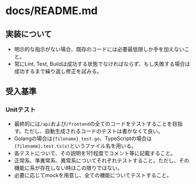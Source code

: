 # docs/README.md

##  実装について
- 明示的な指示がない場合、既存のコードには必要最低限しか手を加えないこと。
- 常にLint, Test, Buildは成功する状態でなければならず、もし失敗する場合は成功するまで繰り返し修正を試みる。

## 受入基準

### Unitテスト
- 最終的には`/api`および`/frontend`の全てのコードをテストすることを目指す。ただし、自動生成されるコードのテストは書かなくて良い。
- Golangの場合は`{filename}_test.go`、TypeScriptの場合は`{filename}.test.ts(x)`というファイル名を用いる。
- 各テストについて、その説明を1行程度でコメント等に記載すること。
- 正常系、準異常系、異常系についてそれぞれテストすること。ただし、その機能に系が存在しない時はこの限りではない。
- 必要に応じてmockを用意し、全ての機能についてテストすること。
